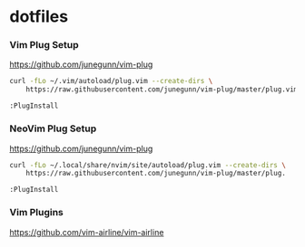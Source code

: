 # dotfiles

### Vim Plug Setup

https://github.com/junegunn/vim-plug

```sh
curl -fLo ~/.vim/autoload/plug.vim --create-dirs \
    https://raw.githubusercontent.com/junegunn/vim-plug/master/plug.vim
```

`:PlugInstall`

### NeoVim Plug Setup

https://github.com/junegunn/vim-plug

```sh
curl -fLo ~/.local/share/nvim/site/autoload/plug.vim --create-dirs \
    https://raw.githubusercontent.com/junegunn/vim-plug/master/plug.
```

`:PlugInstall`

### Vim Plugins

https://github.com/vim-airline/vim-airline

